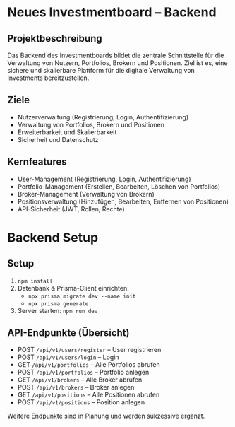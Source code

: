 # Neues Investmentboard – Backend

## Projektbeschreibung
Das Backend des Investmentboards bildet die zentrale Schnittstelle für die Verwaltung von Nutzern, Portfolios, Brokern und Positionen. Ziel ist es, eine sichere und skalierbare Plattform für die digitale Verwaltung von Investments bereitzustellen.

## Ziele
- Nutzerverwaltung (Registrierung, Login, Authentifizierung)
- Verwaltung von Portfolios, Brokern und Positionen
- Erweiterbarkeit und Skalierbarkeit
- Sicherheit und Datenschutz

## Kernfeatures
- User-Management (Registrierung, Login, Authentifizierung)
- Portfolio-Management (Erstellen, Bearbeiten, Löschen von Portfolios)
- Broker-Management (Verwaltung von Brokern)
- Positionsverwaltung (Hinzufügen, Bearbeiten, Entfernen von Positionen)
- API-Sicherheit (JWT, Rollen, Rechte)

# Backend Setup

## Setup

1. `npm install`
2. Datenbank & Prisma-Client einrichten:
   - `npx prisma migrate dev --name init`
   - `npx prisma generate`
3. Server starten: `npm run dev`


## API-Endpunkte (Übersicht)
- POST `/api/v1/users/register` – User registrieren
- POST `/api/v1/users/login` – Login
- GET `/api/v1/portfolios` – Alle Portfolios abrufen
- POST `/api/v1/portfolios` – Portfolio anlegen
- GET `/api/v1/brokers` – Alle Broker abrufen
- POST `/api/v1/brokers` – Broker anlegen
- GET `/api/v1/positions` – Alle Positionen abrufen
- POST `/api/v1/positions` – Position anlegen

Weitere Endpunkte sind in Planung und werden sukzessive ergänzt.
